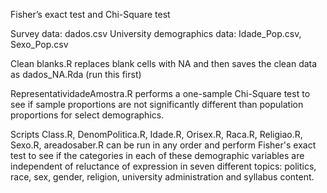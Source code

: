 Fisher’s exact test and Chi-Square test

Survey data: dados.csv
University demographics data: Idade_Pop.csv, Sexo_Pop.csv

Clean blanks.R replaces blank cells with NA and then saves the clean data as dados_NA.Rda (run this first)

RepresentatividadeAmostra.R performs a one-sample Chi-Square test to see if sample proportions are not significantly different than population proportions for select demographics.

Scripts Class.R, DenomPolitica.R, Idade.R, Orisex.R, Raca.R, Religiao.R, Sexo.R, areadosaber.R can be run in any order and perform Fisher's exact test to see if the categories in each of these demographic variables are independent of reluctance of expression in seven different topics: politics, race, sex, gender, religion, university administration and syllabus content.
